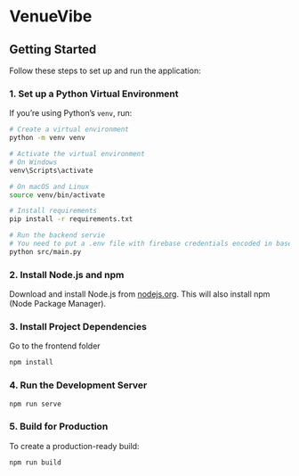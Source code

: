 # VenueVibe

## Getting Started

Follow these steps to set up and run the application:

### 1. Set up a Python Virtual Environment

If you’re using Python’s `venv`, run:

```bash
# Create a virtual environment
python -m venv venv

# Activate the virtual environment
# On Windows
venv\Scripts\activate

# On macOS and Linux
source venv/bin/activate

# Install requirements
pip install -r requirements.txt

# Run the backend servie
# You need to put a .env file with firebase credentials encoded in base64
python src/main.py
```

### 2. Install Node.js and npm

Download and install Node.js from [nodejs.org](https://nodejs.org/). This will also install npm (Node Package Manager).

### 3. Install Project Dependencies

Go to the frontend folder
```bash
npm install
```

### 4. Run the Development Server
```bash
npm run serve
```

### 5. Build for Production
To create a production-ready build:
```bash
npm run build
```
